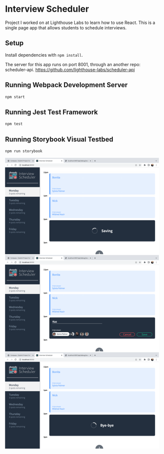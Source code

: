 # Interview Scheduler

Project I worked on at Lighthouse Labs to learn how to use React. This is a single page app that allows students to schedule interviews.

## Setup

Install dependencies with `npm install`.

The server for this app runs on port 8001, through an another repo: scheduler-api. https://github.com/lighthouse-labs/scheduler-api

## Running Webpack Development Server

```sh
npm start
```

## Running Jest Test Framework

```sh
npm test
```

## Running Storybook Visual Testbed

```sh
npm run storybook
```
![Scheduler-Sample_1](https://github.com/nickholmstyle/scheduler/blob/master/docs/scheduler-sample_1.png?raw=true)
![Scheduler-Sample_2](https://github.com/nickholmstyle/scheduler/blob/master/docs/scheduler-sample_2.png?raw=true)
![Scheduler-Sample_3](https://github.com/nickholmstyle/scheduler/blob/master/docs/scheduler-sample_3.png?raw=true)

##

